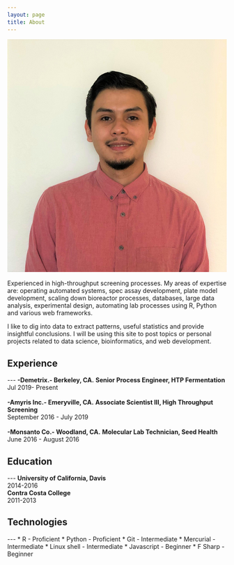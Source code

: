 ```yaml
---
layout: page
title: About
---
```

<head>
	<link rel="stylesheet" type="text/css" href="/css/aboutme.css"> 
</head>
<img class= "silvio_photo" src="/img/silvio_ortiz.jpg" />
<p>Experienced in high-throughput screening processes. My areas of expertise are: operating automated systems, spec assay development, plate model development, scaling down bioreactor processes, databases, large data analysis, experimental design, automating lab processes using R, Python and various web frameworks.</p>
<p> I like to dig into data to extract patterns, useful statistics and provide insightful conclusions.
 I will be using this site to post topics or personal projects related to data science, bioinformatics, and web development. </p>

<h2>Experience</h2>
---
<b>-Demetrix.- Berkeley, CA.</b>  
  <b> Senior Process Engineer, HTP Fermentation</b>  
    <div class = "resume_date">Jul 2019- Present</div>  
</br>
<b>-Amyris Inc.- Emeryville, CA.</b>  
  <b> Associate Scientist III,  High Throughput Screening</b>  
    <div class = "resume_date">September 2016 - July 2019</div>  
</br>
<b>-Monsanto Co.- Woodland, CA.</b>  
  <b> Molecular Lab Technician, Seed Health</b>  
    <div class = "resume_date">June 2016 - August 2016</div>  

<h2>Education</h2>
---
<b>University of California, Davis</b>  
<div class = "resume_date">2014-2016</div>  
<b>Contra Costa College</b>  
<div class = "resume_date">2011-2013</div>  

<h2>Technologies</h2>  
---
* R - Proficient 
* Python - Proficient  
* Git - Intermediate  
* Mercurial - Intermediate  
* Linux shell - Intermediate  
* Javascript - Beginner  
* F Sharp - Beginner


